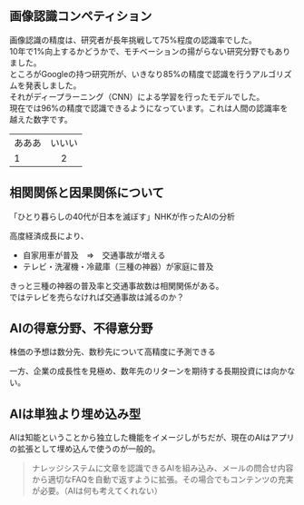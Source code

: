 ## 画像認識コンペティション

画像認識の精度は、研究者が長年挑戦して75%程度の認識率でした。  
10年で1%向上するかどうかで、モチベーションの揚がらない研究分野でもありました。<br>
ところがGoogleの持つ研究所が、いきなり85%の精度で認識を行うアルゴリズムを発表しました。<br>
それがディープラーニング（CNN）による学習を行ったモデルでした。<br>
現在では96%の精度で認識できるようになっています。これは人間の認識率を越えた数字です。

|||
|:--|:--:|
|あああ|いいい|
|1|2|

## 相関関係と因果関係について

「ひとり暮らしの40代が日本を滅ぼす」NHKが作ったAIの分析

高度経済成長により、  
- 自家用車が普及　⇒　交通事故が増える
- テレビ・洗濯機・冷蔵庫（三種の神器）が家庭に普及

きっと三種の神器の普及率と交通事故数は相関関係がある。  
ではテレビを売らなければ交通事故は減るのか？

## AIの得意分野、不得意分野

株価の予想は数分先、数秒先について高精度に予測できる

一方、企業の成長性を見極め、数年先のリターンを期待する長期投資には向かない。

## AIは単独より埋め込み型

AIは知能ということから独立した機能をイメージしがちだが、現在のAIはアプリの拡張として埋め込んで使うのが一般的。

> ナレッジシステムに文章を認識できるAIを組み込み、メールの問合せ内容から適切なFAQを自動で返すように拡張。その場合でもコンテンツの充実が必要。（AIは何も考えてくれない）
